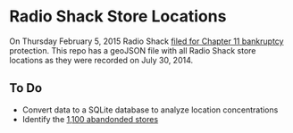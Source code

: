 # Radio Shack Store Locations

On Thursday February 5, 2015 Radio Shack [filed for Chapter 11 bankruptcy](http://dealbook.nytimes.com/2015/02/05/radio-shack-files-for-chapter-11-bankrutpcy/?_r=0) protection. This repo has a geoJSON file with all Radio Shack store locations as they were recorded on July 30, 2014.

## To Do
* Convert data to a SQLite database to analyze location concentrations
* Identify the [1,100 abandonded stores](http://www.cnbc.com/id/102442711#.)

